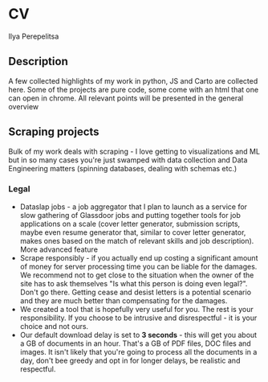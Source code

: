 # CV
Ilya Perepelitsa


## Description

A few collected highlights of my work in python, JS and Carto are collected
here.
Some of the projects are pure code, some come with an html that one can open in
chrome. All relevant points will be presented in the general overview


## Scraping projects
Bulk of my work deals with scraping - I love getting to visualizations and ML
but in so many cases you're just swamped with data collection and Data
Engineering matters (spinning databases, dealing with schemas etc.)
### Legal
* Dataslap jobs - a job aggregator that I plan to launch as a service for slow
gathering of Glassdoor jobs and putting together tools for job applications on a
scale (cover letter generator, submission scripts, maybe even resume generator
that, similar to cover letter generator, makes ones based on the match of
relevant skills and job description). More advanced feature
* Scrape responsibly - if you actually end up costing a significant amount of money
for server processing time you can be liable for the damages. We recommend not to get
close to the situation when the owner of the site has to ask themselves "Is what
this person is doing even legal?". Don't go there. Getting cease and desist letters
is a potential scenario and they are much better than compensating for the damages.
* We created a tool that is hopefully very useful for you. The rest is your responsibility.
If you choose to be intrusive and disrespectful - it is your choice and not ours.
* Our default download delay is set to **3 seconds** - this will get you about a GB
of documents in an hour. That's a GB of PDF files, DOC files and images. It isn't
likely that you're going to process all the documents in a day, don't bee greedy
and opt in for longer delays, be realistic and respectful.
